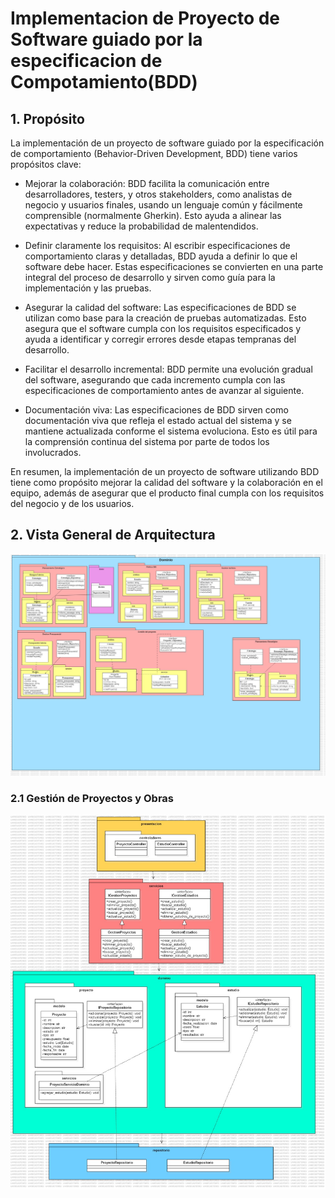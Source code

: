 # Implementacion de Proyecto de Software guiado por la especificacion de Compotamiento(BDD)

## 1. Propósito
La implementación de un proyecto de software guiado por la especificación de comportamiento (Behavior-Driven Development, BDD) tiene varios propósitos clave:

- Mejorar la colaboración: BDD facilita la comunicación entre desarrolladores, testers, y otros stakeholders, como analistas de negocio y usuarios finales, usando un lenguaje común y fácilmente comprensible (normalmente Gherkin). Esto ayuda a alinear las expectativas y reduce la probabilidad de malentendidos.

- Definir claramente los requisitos: Al escribir especificaciones de comportamiento claras y detalladas, BDD ayuda a definir lo que el software debe hacer. Estas especificaciones se convierten en una parte integral del proceso de desarrollo y sirven como guía para la implementación y las pruebas.

- Asegurar la calidad del software: Las especificaciones de BDD se utilizan como base para la creación de pruebas automatizadas. Esto asegura que el software cumpla con los requisitos especificados y ayuda a identificar y corregir errores desde etapas tempranas del desarrollo.

- Facilitar el desarrollo incremental: BDD permite una evolución gradual del software, asegurando que cada incremento cumpla con las especificaciones de comportamiento antes de avanzar al siguiente.

- Documentación viva: Las especificaciones de BDD sirven como documentación viva que refleja el estado actual del sistema y se mantiene actualizada conforme el sistema evoluciona. Esto es útil para la comprensión continua del sistema por parte de todos los involucrados.

En resumen, la implementación de un proyecto de software utilizando BDD tiene como propósito mejorar la calidad del software y la colaboración en el equipo, además de asegurar que el producto final cumpla con los requisitos del negocio y de los usuarios.

## 2. Vista General de Arquitectura

<img src="archivos_readme/arquitectura_general.jpg" alt="Arquitectura General"/>

### 2.1 Gestión de Proyectos y Obras

<img src="archivos_readme/gestion_de_proyectos.jpg" alt="Arquitectura Gestion de Proyectos"/>